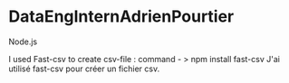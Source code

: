 # DataEngInternAdrienPourtier

Node.js

I used Fast-csv to create csv-file : command - > npm install fast-csv
J'ai utilisé fast-csv pour créer un fichier csv.
